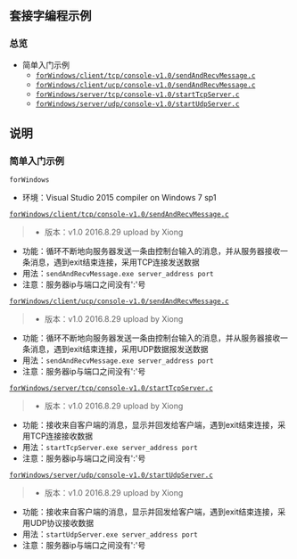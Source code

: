 ## 套接字编程示例
### 总览
+ 简单入门示例
  + [`forWindows/client/tcp/console-v1.0/sendAndRecvMessage.c`](forWindows/client/tcp/console-v1.0/sendAndRecvMessage.c)
  + [`forWindows/client/ucp/console-v1.0/sendAndRecvMessage.c`](forWindows/client/ucp/console-v1.0/sendAndRecvMessage.c)
  + [`forWindows/server/tcp/console-v1.0/startTcpServer.c`](forWindows/server/tcp/console-v1.0/startTcpServer.c)
  + [`forWindows/server/udp/console-v1.0/startUdpServer.c`](forWindows/server/udp/console-v1.0/startUdpServer.c)

## 说明
### 简单入门示例
`forWindows`
* 环境：Visual Studio 2015 compiler on Windows 7 sp1  

[`forWindows/client/tcp/console-v1.0/sendAndRecvMessage.c`][16082901]
>* 版本：v1.0 2016.8.29 upload by Xiong
* 功能：循环不断地向服务器发送一条由控制台输入的消息，并从服务器接收一条消息，遇到exit结束连接，采用TCP连接发送数据
* 用法：`sendAndRecvMessage.exe server_address port`
* 注意：服务器ip与端口之间没有':'号

[`forWindows/client/ucp/console-v1.0/sendAndRecvMessage.c`](forWindows/client/ucp/console-v1.0/sendAndRecvMessage.c)
>* 版本：v1.0 2016.8.29 upload by Xiong
* 功能：循环不断地向服务器发送一条由控制台输入的消息，并从服务器接收一条消息，遇到exit结束连接，采用UDP数据报发送数据
* 用法：`sendAndRecvMessage.exe server_address port`
* 注意：服务器ip与端口之间没有':'号

[`forWindows/server/tcp/console-v1.0/startTcpServer.c`](forWindows/server/tcp/console-v1.0/startTcpServer.c)
>* 版本：v1.0 2016.8.29 upload by Xiong
* 功能：接收来自客户端的消息，显示并回发给客户端，遇到exit结束连接，采用TCP连接接收数据
* 用法：`startTcpServer.exe server_address port`
* 注意：服务器ip与端口之间没有':'号

[`forWindows/server/udp/console-v1.0/startUdpServer.c`](forWindows/server/udp/console-v1.0/startUdpServer.c)
>* 版本：v1.0 2016.8.29 upload by Xiong
* 功能：接收来自客户端的消息，显示并回发给客户端，遇到exit结束连接，采用UDP协议接收数据
* 用法：`startUdpServer.exe server_address port`
* 注意：服务器ip与端口之间没有':'号


[16082901]: forWindows/client/tcp/console-v1.0/sendAndRecvMessage.c

